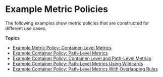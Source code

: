 # Example Metric Policies<a name="policies-metric-examples"></a>

The following examples show metric policies that are constructed for different use cases\.

**Topics**
+ [Example Metric Policy: Container\-Level Metrics](policies-metric-examples-container-level-metrics.md)
+ [Example Container Policy: Path\-Level Metrics](policies-metric-examples-path-level-metrics.md)
+ [Example Container Policy: Container\-Level and Path\-Level Metrics](policies-metric-examples-container-and-path-level.md)
+ [Example Container Policy: Path\-Level Metrics Using Wildcards](policies-metric-examples-path-level-metrics-using-wildcard.md)
+ [Example Container Policy: Path\-Level Metrics With Overlapping Rules](policies-metric-examples-overlapping-rules.md)